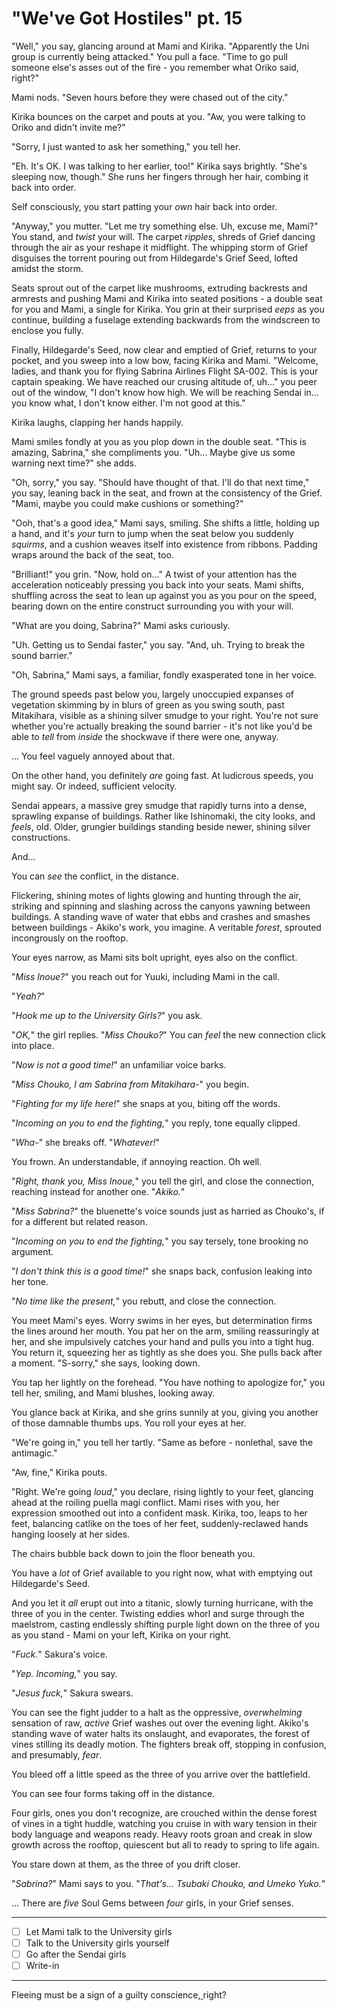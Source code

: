 # "We've Got Hostiles" pt. 15

"Well," you say, glancing around at Mami and Kirika. "Apparently the Uni group is currently being attacked." You pull a face. "Time to go pull someone else's asses out of the fire - you remember what Oriko said, right?"

Mami nods. "Seven hours before they were chased out of the city."

Kirika bounces on the carpet and pouts at you. "Aw, you were talking to Oriko and didn't invite me?"

"Sorry, I just wanted to ask her something," you tell her.

"Eh. It's OK. I was talking to her earlier, too!" Kirika says brightly. "She's sleeping now, though." She runs her fingers through her hair, combing it back into order.

Self consciously, you start patting your *own* hair back into order.

"Anyway," you mutter. "Let me try something else. Uh, excuse me, Mami?" You stand, and *twist* your will. The carpet *ripples*, shreds of Grief dancing through the air as your reshape it midflight. The whipping storm of Grief disguises the torrent pouring out from Hildegarde's Grief Seed, lofted amidst the storm.

Seats sprout out of the carpet like mushrooms, extruding backrests and armrests and pushing Mami and Kirika into seated positions - a double seat for you and Mami, a single for Kirika. You grin at their surprised *eeps* as you continue, building a fuselage extending backwards from the windscreen to enclose you fully.

Finally, Hildegarde's Seed, now clear and emptied of Grief, returns to your pocket, and you sweep into a low bow, facing Kirika and Mami. "Welcome, ladies, and thank you for flying Sabrina Airlines Flight SA-002. This is your captain speaking. We have reached our crusing altitude of, uh..." you peer out of the window, "I don't know how high. We will be reaching Sendai in... you know what, I don't know either. I'm not good at this."

Kirika laughs, clapping her hands happily.

Mami smiles fondly at you as you plop down in the double seat. "This is amazing, Sabrina," she compliments you. "Uh... Maybe give us some warning next time?" she adds.

"Oh, sorry," you say. "Should have thought of that. I'll do that next time," you say, leaning back in the seat, and frown at the consistency of the Grief. "Mami, maybe you could make cushions or something?"

"Ooh, that's a good idea," Mami says, smiling. She shifts a little, holding up a hand, and it's *your* turn to jump when the seat below you suddenly *squirms*, and a cushion weaves itself into existence from ribbons. Padding wraps around the back of the seat, too.

"Brilliant!" you grin. "Now, hold on..." A twist of your attention has the acceleration noticeably pressing you back into your seats. Mami shifts, shuffling across the seat to lean up against you as you pour on the speed, bearing down on the entire construct surrounding you with your will.

"What are you doing, Sabrina?" Mami asks curiously.

"Uh. Getting us to Sendai faster," you say. "And, uh. Trying to break the sound barrier."

"Oh, Sabrina," Mami says, a familiar, fondly exasperated tone in her voice.

The ground speeds past below you, largely unoccupied expanses of vegetation skimming by in blurs of green as you swing south, past Mitakihara, visible as a shining silver smudge to your right. You're not sure whether you're actually breaking the sound barrier - it's not like you'd be able to *tell* from *inside* the shockwave if there were one, anyway.

... You feel vaguely annoyed about that.

On the other hand, you definitely *are* going fast. At ludicrous speeds, you might say. Or indeed, sufficient velocity.

Sendai appears, a massive grey smudge that rapidly turns into a dense, sprawling expanse of buildings. Rather like Ishinomaki, the city looks, and *feels*, old. Older, grungier buildings standing beside newer, shining silver constructions.

And...

You can *see* the conflict, in the distance.

Flickering, shining motes of lights glowing and hunting through the air, striking and spinning and slashing across the canyons yawning between buildings. A standing wave of water that ebbs and crashes and smashes between buildings - Akiko's work, you imagine. A veritable *forest*, sprouted incongrously on the rooftop.

Your eyes narrow, as Mami sits bolt upright, eyes also on the conflict.

"*Miss Inoue?*" you reach out for Yuuki, including Mami in the call.

"*Yeah?*"

"*Hook me up to the University Girls?*" you ask.

"*OK,*" the girl replies. "*Miss Chouko?*" You can *feel* the new connection click into place.

"*Now is not a good time!*" an unfamiliar voice barks.

"*Miss Chouko, I am Sabrina from Mitakihara-*" you begin.

"*Fighting for my life here!*" she snaps at you, biting off the words.

"*Incoming on you to end the fighting,*" you reply, tone equally clipped.

"*Wha-*" she breaks off. "*Whatever!*"

You frown. An understandable, if annoying reaction. Oh well.

"*Right, thank you, Miss Inoue,*" you tell the girl, and close the connection, reaching instead for another one. "*Akiko.*"

"*Miss Sabrina?*" the bluenette's voice sounds just as harried as Chouko's, if for a different but related reason.

"*Incoming on you to end the fighting,*" you say tersely, tone brooking no argument.

"*I don't think this is a good time!*" she snaps back, confusion leaking into her tone.

"*No time like the present,*" you rebutt, and close the connection.

You meet Mami's eyes. Worry swims in her eyes, but determination firms the lines around her mouth. You pat her on the arm, smiling reassuringly at her, and she impulsively catches your hand and pulls you into a tight hug. You return it, squeezing her as tightly as she does you. She pulls back after a moment. "S-sorry," she says, looking down.

You tap her lightly on the forehead. "You have nothing to apologize for," you tell her, smiling, and Mami blushes, looking away.

You glance back at Kirika, and she grins sunnily at you, giving you another of those damnable thumbs ups. You roll your eyes at her.

"We're going in," you tell her tartly. "Same as before - nonlethal, save the antimagic."

"Aw, fine," Kirika pouts.

"Right. We're going *loud*," you declare, rising lightly to your feet, glancing ahead at the roiling puella magi conflict. Mami rises with you, her expression smoothed out into a confident mask. Kirika, too, leaps to her feet, balancing catlike on the toes of her feet, suddenly-reclawed hands hanging loosely at her sides.

The chairs bubble back down to join the floor beneath you.

You have a *lot* of Grief available to you right now, what with emptying out Hildegarde's Seed.

And you let it *all* erupt out into a titanic, slowly turning hurricane, with the three of you in the center. Twisting eddies whorl and surge through the maelstrom, casting endlessly shifting purple light down on the three of you as you stand - Mami on your left, Kirika on your right.

"*Fuck.*" Sakura's voice.

"*Yep. Incoming,*" you say.

"*Jesus fuck,*" Sakura swears.

You can see the fight judder to a halt as the oppressive, *overwhelming* sensation of raw, *active* Grief washes out over the evening light. Akiko's standing wave of water halts its onslaught, and evaporates, the forest of vines stilling its deadly motion. The fighters break off, stopping in confusion, and presumably, *fear*.

You bleed off a little speed as the three of you arrive over the battlefield.

You can see four forms taking off in the distance.

Four girls, ones you don't recognize, are crouched within the dense forest of vines in a tight huddle, watching you cruise in with wary tension in their body language and weapons ready. Heavy roots groan and creak in slow growth across the rooftop, quiescent but all to ready to spring to life again.

You stare down at them, as the three of you drift closer.

"*Sabrina?*" Mami says to you. "*That's... Tsubaki Chouko, and Umeko Yuko.*"

... There are *five* Soul Gems between *four* girls, in your Grief senses.

---

- [ ] Let Mami talk to the University girls
- [ ] Talk to the University girls yourself
- [ ] Go after the Sendai girls
- [ ] Write-in

---

Fleeing must be a sign of a guilty conscience,[ ](<http://Tsubaki Chouko is the leader of her little group of friends, even if she doesn't much feel like it, most days. Not since Chika died. Not since Fukui left.\\\Hard won experience and instinct screams at her to dodge. Her wings, delicate and shimmering like those of the butterfly she's named after, hurl her backwards, just in time for that damnable Tachibana to smash a kick into the rooftop, shattering and kicking up shards of concrete. Chouko spins to present the edge of one wing, and flickering shards of crystal lash out in a wave that chews through more concrete in the wake of a teleporter no longer there.\\\She throws herself backwards off the roof, buying time with a few meter's of height.\\\On the next rooftop over, a shrieking torrent of paper rips forward, winding and weaving around grasping tendrils studded with rosethorns. They'd made so many jokes about the tentacles, and yet, here she was. Here \[i]they\[/i] were; Suzuki Haru, plant maestro, fighting back to back with her sister, Rei, in the middle of a raging forest of dense, knotted plants and living paper swarms hunting through the air.\\\They're holding their own against Hamasaki and Tamiko, anyway. In the face of it, water and Tamiko's absurd forcefields might seem to overmatch plants and paper... but teamwork answered for a lot, dense oak weathering the pounding of gravity fueled strikes and slicing paper weaving around the iridescent octagons of Tamiko.\\\A figure blurs into existence as Tachibana tries for a hit on the Suzuki sisters, only to be rebuffed with vinyl tendrils whipping around her katana and forcing her back. The teleporter blurs away again.\\\Chouko calls one of her scepters to her hand. It snaps up as she rotates through the air, letting her magic blaze forth in prismatic flickers of light that slash towards Tamiko. The girl answers with another iridescent barrier that effortlessly absorbs the deadly bursts.\\\\"\[i]Got her,\[/i]" a quiet voice in her mind. A familiar one - Yuko, unlike that odd one relayed to her by Inoue. What did that girl even \[i]mean\[/i]?\\\\"\[i]Great,\[/i]" Chouko replies, absorbing a landing on the next roof over with bent knees. Minami, just over there, messy, slate grey hair over her equally drab, grey outfit. A vicious, swiping blow with her scepter is met by a mace. Sparks fly as it becomes a contest of strength, until Minami's eyes flash and Chouko dances aside to avoid the blast of gravity.\\\A heavy \[i]crack\[/i], and Minami's head snaps forward sharply. Her neck bends with a horrid, cracking noise, and Chouko's eyes go wide in horror.\\\A girl shimmers into view - Yuko, looking equally horrified.\\\And Minami staggers to the side, legs wobbly, but still working. Head still hanging limply at an unnatural angle.\\\Chouko bullrushes the girl, bodychecking her. Yuko, sensing her intention, helps, grabbing the disoriented gravity controller.\\\And they throw her off the roof.\\\Equal parts horror and triumph surges through Chouko as Minami's body tumbles limply off the edge. \[i]She'll be fine\[/i], she tells herself.\\\And then->)right?
